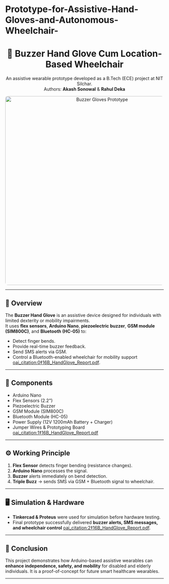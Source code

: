 # Prototype-for-Assistive-Hand-Gloves-and-Autonomous-Wheelchair-
<div align="center">

  <h1>🧤 Buzzer Hand Glove Cum Location-Based Wheelchair</h1>
  <p>
    An assistive wearable prototype developed as a B.Tech (ECE) project at NIT Silchar.<br>
    Authors: <b>Akash Sonowal</b> &amp; <b>Rahul Deka</b>
  </p>
  <img src="docs/Buzzer_Gloves_Prototype.jpg" alt="Buzzer Gloves Prototype" width="600" style="max-width:100%;border-radius:8px">
 

</div>

---

## 📖 Overview
The **Buzzer Hand Glove** is an assistive device designed for individuals with limited dexterity or mobility impairments.  
It uses **flex sensors**, **Arduino Nano**, **piezoelectric buzzer**, **GSM module (SIM800C)**, and **Bluetooth (HC-05)** to:
- Detect finger bends.
- Provide real-time buzzer feedback.
- Send SMS alerts via GSM.
- Control a Bluetooth-enabled wheelchair for mobility support [oai_citation:0‡16B_HandGlove_Report.pdf](file-service://file-SAX9Ek8dJxcf8rYAQCqQxW).

---

## 🧰 Components
- Arduino Nano  
- Flex Sensors (2.2")  
- Piezoelectric Buzzer  
- GSM Module (SIM800C)  
- Bluetooth Module (HC-05)  
- Power Supply (12V 1200mAh Battery + Charger)  
- Jumper Wires & Prototyping Board [oai_citation:1‡16B_HandGlove_Report.pdf](file-service://file-SAX9Ek8dJxcf8rYAQCqQxW)

---

## ⚙️ Working Principle
1. **Flex Sensor** detects finger bending (resistance changes).  
2. **Arduino Nano** processes the signal.  
3. **Buzzer** alerts immediately on bend detection.  
4. **Triple Buzz** → sends SMS via GSM + Bluetooth signal to wheelchair.  

---

## 🖥️ Simulation & Hardware
- **Tinkercad & Proteus** were used for simulation before hardware testing.  
- Final prototype successfully delivered **buzzer alerts, SMS messages, and wheelchair control** [oai_citation:2‡16B_HandGlove_Report.pdf](file-service://file-SAX9Ek8dJxcf8rYAQCqQxW).

---

## 📌 Conclusion
This project demonstrates how Arduino-based assistive wearables can **enhance independence, safety, and mobility** for disabled and elderly individuals. It is a proof-of-concept for future smart healthcare wearables.

---


